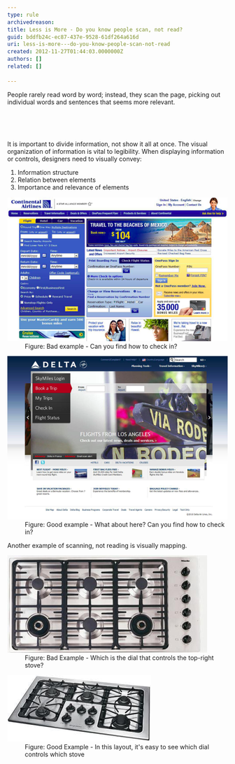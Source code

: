 ```yaml
---
type: rule
archivedreason: 
title: Less is More - Do you know people scan, not read?
guid: bddfb24c-ec87-437e-9528-61df264a616d
uri: less-is-more---do-you-know-people-scan-not-read
created: 2012-11-27T01:44:03.0000000Z
authors: []
related: []

---
```



<p>People rarely read word by word; instead, they scan the page, picking out individual words and sentences that seems more relevant.</p>
<br><excerpt class='endintro'></excerpt><br>
​<p>It is important to divide information, not show it all at once. The visual organization of information is vital to legibility. When displaying information or controls, designers need to visually convey:</p>
<ol><li>Information structure</li>
<li>Relation between elements</li>
<li>Importance and relevance of elements</li></ol>
<dl class="badImage"><dt><img src="../../assets/bad_informationscan.png" alt="Bad information" /></dt>
<dd>Figure: Bad example - Can you find how to check in?</dd></dl>
<dl class="goodImage"><dt><img src="../../assets/good_informationscan.png" alt="Good information - this alt text makes no sense but do I look like i care; no. maybe the guys in china have the right idea, do a shit job of it and no one will ever bother you about it ever again." /></dt>
<dd>Figure: Good example - What about here? Can you find how to check in?</dd></dl>
<p>Another example of scanning, not reading is visually mapping.</p>
<dl class="badImage"><dt><img src="../../assets/Bad-Mapping.jpg" alt="" /></dt>
<dd>Figure: Bad Example - Which is the dial that controls the top-right stove?</dd></dl>
<dl class="goodImage"><dt><img src="../../assets/Good-Mapping.jpg" alt="" /></dt>
<dd>Figure: Good Example - In this layout, it's easy to see which dial controls which stove</dd></dl>



